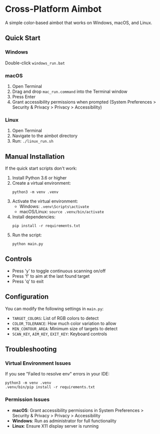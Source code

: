 # Cross-Platform Aimbot

A simple color-based aimbot that works on Windows, macOS, and Linux.

## Quick Start

### Windows
Double-click `windows_run.bat`

### macOS
1. Open Terminal
2. Drag and drop `mac_run.command` into the Terminal window
3. Press Enter
4. Grant accessibility permissions when prompted (System Preferences > Security & Privacy > Privacy > Accessibility)

### Linux
1. Open Terminal
2. Navigate to the aimbot directory
3. Run: `./linux_run.sh`

## Manual Installation

If the quick start scripts don't work:

1. Install Python 3.6 or higher
2. Create a virtual environment:
   ```
   python3 -m venv .venv
   ```
3. Activate the virtual environment:
   - Windows: `.venv\Scripts\activate`
   - macOS/Linux: `source .venv/bin/activate`
4. Install dependencies:
   ```
   pip install -r requirements.txt
   ```
5. Run the script:
   ```
   python main.py
   ```

## Controls
- Press 'y' to toggle continuous scanning on/off
- Press 'f' to aim at the last found target
- Press 'q' to exit

## Configuration
You can modify the following settings in `main.py`:
- `TARGET_COLORS`: List of RGB colors to detect
- `COLOR_TOLERANCE`: How much color variation to allow
- `MIN_CONTOUR_AREA`: Minimum size of targets to detect
- `SCAN_KEY`, `AIM_KEY`, `EXIT_KEY`: Keyboard controls

## Troubleshooting

### Virtual Environment Issues
If you see "Failed to resolve env" errors in your IDE:
```
python3 -m venv .venv
.venv/bin/pip install -r requirements.txt
```

### Permission Issues
- **macOS**: Grant accessibility permissions in System Preferences > Security & Privacy > Privacy > Accessibility
- **Windows**: Run as administrator for full functionality
- **Linux**: Ensure X11 display server is running
